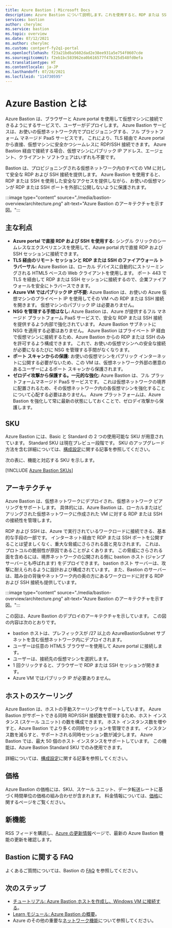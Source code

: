 ```yaml
---
title: Azure Bastion | Microsoft Docs
description: Azure Bastion について説明します。これを使用すると、RDP または SSH ポートを外部に公開することなく、仮想マシンへの安全でシームレスな RDP または SSH 接続を実現できます。
services: bastion
author: cherylmc
ms.service: bastion
ms.topic: overview
ms.date: 07/12/2021
ms.author: cherylmc
ms.custom: contperf-fy2q1-portal
ms.openlocfilehash: f23a21bdba5602dad2e38ee931a5e754f0607cde
ms.sourcegitcommit: f2eb1bc583962ea0b616577f47b325d548fd0efa
ms.translationtype: HT
ms.contentlocale: ja-JP
ms.lasthandoff: 07/28/2021
ms.locfileid: "114730595"
---
```

# <a name="what-is-azure-bastion"></a>Azure Bastion とは

Azure Bastion は、ブラウザーと Azure portal を使用して仮想マシンに接続できるようにするサービスで、ユーザーがデプロイします。 Azure Bastion サービスは、お使いの仮想ネットワーク内でプロビジョニングする、フル プラットフォーム マネージド PaaS サービスです。 これにより、TLS 経由で Azure portal から直接、仮想マシンに安全かつシームレスに RDP/SSH 接続できます。 Azure Bastion 経由で接続する場合、仮想マシンにパブリック IP アドレス、エージェント、クライアント ソフトウェアはいずれも不要です。

Bastion は、プロビジョニングされる仮想ネットワーク内のすべての VM に対して安全な RDP および SSH 接続を提供します。 Azure Bastion を使用すると、RDP または SSH を使用した安全なアクセスを提供しながら、お使いの仮想マシンが RDP または SSH ポートを外部に公開しないように保護されます。

:::image type="content" source="./media/bastion-overview/architecture.png" alt-text="Azure Bastion のアーキテクチャを示す図。":::

## <a name="key-benefits"></a><a name="key"></a>主な利点

* **Azure portal で直接 RDP および SSH を使用する:** シングル クリックのシームレスなエクスペリエンスを使用して、Azure portal 内で直接 RDP および SSH セッションに接続できます。
* **TLS 経由のリモート セッションと RDP または SSH のファイアウォール トラバーサル:** Azure Bastion は、ローカル デバイスに自動的にストリーミングされる HTML5 ベースの Web クライアントを使用します。 ポート 443 で TLS を経由して RDP または SSH セッションに接続するので、企業ファイアウォールを安全にトラバースできます。
* **Azure VM ではパブリック IP が不要:** Azure Bastion は、お使いの Azure 仮想マシンのプライベート IP を使用してその VM への RDP または SSH 接続を開きます。 仮想マシンのパブリック IP は必要ありません。
* **NSG を管理する手間はなし:** Azure Bastion は、Azure が提供するフル マネージド プラットフォーム PaaS サービスで、安全な RDP または SSH 接続を提供するよう内部で強化されています。 Azure Bastion サブネットに NSG を適用する必要はありません。 Azure Bastion はプライベート IP 経由で仮想マシンに接続するため、Azure Bastion からの RDP または SSH のみを許可するよう構成できます。 これで、お使いの仮想マシンへの安全な接続が必要になるたびに NSG を管理する手間がなくなります。
* **ポート スキャンからの保護:** お使いの仮想マシンをパブリック インターネットに公開する必要がないため、この VM は、仮想ネットワーク外部の悪意のあるユーザーによるポート スキャンから保護されます。
* **ゼロデイ攻撃から保護する。一元的な強化:** Azure Bastion は、フル プラットフォームマネージド PaaS サービスです。 これは仮想ネットワークの境界に配置されるため、その仮想ネットワーク内の各仮想マシンを強化することについて心配する必要はありません。 Azure プラットフォームは、Azure Bastion を強化して常に最新の状態にしておくことで、ゼロデイ攻撃から保護します。

## <a name="skus"></a><a name="sku"></a>SKU

Azure Bastion には、Basic と Standard の 2 つの使用可能な SKU が用意されています。 Standard SKU は現在プレビュー段階です。 SKU のアップグレード方法を含む詳細については、[構成設定](configuration-settings.md#skus)に関する記事を参照してください。 

次の表に、機能と対応する SKU を示します。

[!INCLUDE [Azure Bastion SKUs](../../includes/bastion-sku.md)]

## <a name="architecture"></a><a name="architecture"></a>アーキテクチャ

Azure Bastion は、仮想ネットワークにデプロイされ、仮想ネットワーク ピアリングをサポートします。 具体的には、Azure Bastion は、ローカルまたはピアリングされた仮想ネットワークに作成された VM に対する RDP または SSH の接続性を管理します。

RDP および SSH は、Azure で実行されているワークロードに接続できる、基本的な手段の一部です。 インターネット経由で RDP または SSH ポートを公開することは望ましくなく、重大な脅威にさらされる面と見なされます。 これは、プロトコルの脆弱性が原因であることがよくあります。 この脅威にさらされる面を含めるには、境界ネットワークの公開される側に bastion ホスト (ジャンプサーバーとも呼ばれます) をデプロイできます。 bastion ホスト サーバーは、攻撃に耐えられるように設計および構成されています。 また、Bastion のサーバーは、踏み台の背後やネットワーク内の奥の方にあるワークロードに対する RDP および SSH 接続も提供しています。

:::image type="content" source="./media/bastion-overview/architecture.png" alt-text="Azure Bastion のアーキテクチャを示す図。":::

この図は、Azure Bastion のデプロイのアーキテクチャを示しています。 この図の内容は次のとおりです。

* bastion ホストは、プレフィックスが /27 以上の AzureBastionSubnet サブネットを含む仮想ネットワーク内にデプロイされます。
* ユーザーは任意の HTML5 ブラウザーを使用して Azure portal に接続します。
* ユーザーは、接続先の仮想マシンを選択します。
* 1 回クリックすると、ブラウザーで RDP または SSH セッションが開きます。
* Azure VM ではパブリック IP が必要ありません。

## <a name="host-scaling"></a><a name="host-scaling"></a>ホストのスケーリング

Azure Bastion は、ホストの手動スケーリングをサポートしています。 Azure Bastion がサポートできる同時 RDP/SSH 接続数を管理するため、ホスト インスタンス (スケール ユニット) の数を構成できます。 ホスト インスタンス数を増やすと、Azure Bastion でより多くの同時セッションを管理できます。 インスタンス数を減らすと、サポートされる同時セッション数が減少します。 Azure Bastion では、最大 50 個のホスト インスタンスをサポートしています。 この機能は、Azure Bastion Standard SKU でのみ使用できます。

詳細については、[構成設定](configuration-settings.md#instance)に関する記事を参照してください。

## <a name="pricing"></a><a name="pricing"></a>価格

Azure Bastion の価格には、SKU、スケール ユニット、データ転送レートに基づく時間単位の価格の組み合わせが含まれます。 料金情報については、[価格](https://azure.microsoft.com/pricing/details/azure-bastion)に関するページをご覧ください。

## <a name="whats-new"></a><a name="new"></a>新機能

RSS フィードを購読し、[Azure の更新情報](https://azure.microsoft.com/updates/?category=networking&query=Azure%20Bastion)ページで、最新の Azure Bastion 機能の更新を確認します。

## <a name="bastion-faq"></a>Bastion に関する FAQ

よくあるご質問については、Bastion の [FAQ](bastion-faq.md) を参照してください。

## <a name="next-steps"></a>次のステップ

* [チュートリアル: Azure Bastion ホストを作成し、Windows VM に接続する](tutorial-create-host-portal.md)。
* [Learn モジュール: Azure Bastion の概要](/learn/modules/intro-to-azure-bastion/)。
* Azure のその他の重要な[ネットワーク機能](../networking/fundamentals/networking-overview.md)について参照してください。
